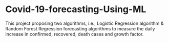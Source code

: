 # Covid-19-forecasting-Using-ML
This project proposing two algorithms, i.e., Logistic Regression algorithm &amp; Random Forest  Regression forecasting algorithms to measure the daily increase in confirmed, recovered,  death cases and growth factor.

